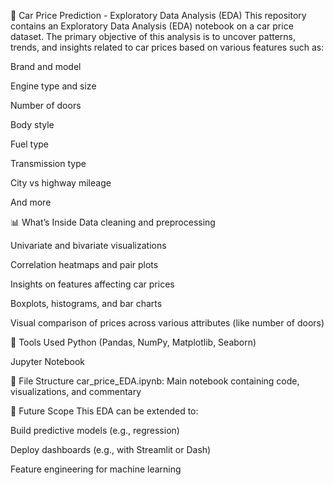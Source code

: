 
🚗 Car Price Prediction - Exploratory Data Analysis (EDA)
This repository contains an Exploratory Data Analysis (EDA) notebook on a car price dataset. The primary objective of this analysis is to uncover patterns, trends, and insights related to car prices based on various features such as:

Brand and model

Engine type and size

Number of doors

Body style

Fuel type

Transmission type

City vs highway mileage

And more

📊 What’s Inside
Data cleaning and preprocessing

Univariate and bivariate visualizations

Correlation heatmaps and pair plots

Insights on features affecting car prices

Boxplots, histograms, and bar charts

Visual comparison of prices across various attributes (like number of doors)

🔧 Tools Used
Python (Pandas, NumPy, Matplotlib, Seaborn)

Jupyter Notebook

📁 File Structure
car_price_EDA.ipynb: Main notebook containing code, visualizations, and commentary

📌 Future Scope
This EDA can be extended to:

Build predictive models (e.g., regression)

Deploy dashboards (e.g., with Streamlit or Dash)

Feature engineering for machine learning
